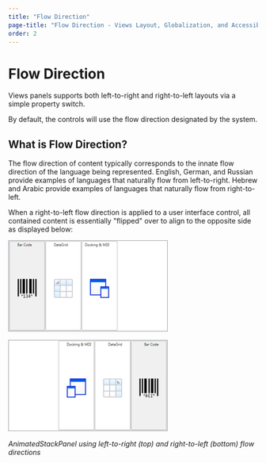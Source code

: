 ```yaml
---
title: "Flow Direction"
page-title: "Flow Direction - Views Layout, Globalization, and Accessibility Features"
order: 2
---
```

# Flow Direction

Views panels supports both left-to-right and right-to-left layouts via a simple property switch.

By default, the controls will use the flow direction designated by the system.

## What is Flow Direction?

The flow direction of content typically corresponds to the innate flow direction of the language being represented.  English, German, and Russian provide examples of languages that naturally flow from left-to-right.  Hebrew and Arabic provide examples of languages that naturally flow from right-to-left.

When a right-to-left flow direction is applied to a user interface control, all contained content is essentially "flipped" over to align to the opposite side as displayed below:

![Screenshot](../images/animatedstackpanel-left-to-right.png)

![Screenshot](../images/animatedstackpanel-right-to-left.png)

*AnimatedStackPanel using left-to-right (top) and right-to-left (bottom) flow directions*
